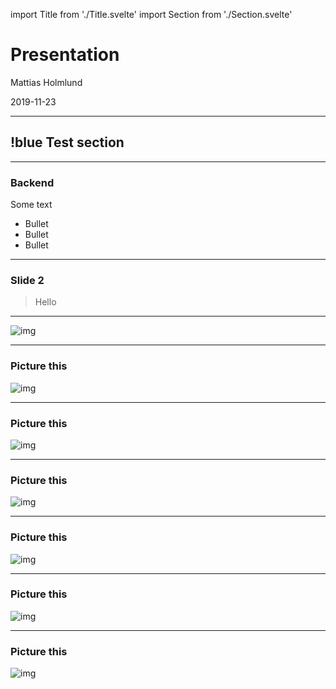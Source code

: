 import Title from './Title.svelte'
import Section from './Section.svelte'

# Presentation

Mattias Holmlund

2019-11-23

---

## !blue Test section

---

### Backend

Some text

- Bullet
- Bullet
- Bullet

---

### Slide 2

> Hello

---

![img](https://picsum.photos/400/600)

---

### Picture this

![img](https://picsum.photos/400/600)

---

### Picture this

![img](https://picsum.photos/400/600)

---

### Picture this

![img](https://picsum.photos/400/600)

---

### Picture this

![img](https://picsum.photos/400/600)

---

### Picture this

![img](https://picsum.photos/400/600)

---

### Picture this

![img](https://picsum.photos/400/600)

